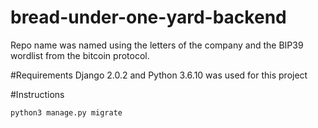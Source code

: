 # bread-under-one-yard-backend
Repo name was named using the letters of the company and the BIP39 wordlist from the bitcoin protocol.

#Requirements
Django 2.0.2 and Python 3.6.10 was used for this project

#Instructions
```
python3 manage.py migrate
```
